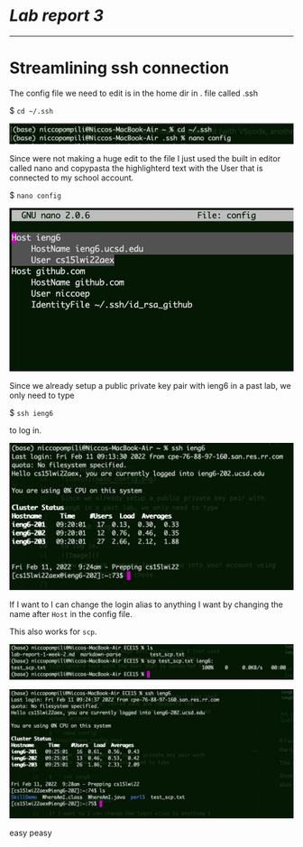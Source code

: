 # ***Lab report 3***
***

# Streamlining ssh connection

The config file we need to edit is in the home dir in . file called .ssh

$ ```cd ~/.ssh```

![Image](md_images/cd_to_.ssh_file.png)

Since were not making a huge edit to the file I just used the built in editor called nano and copypasta the highlighterd text with the User that is connected to my school account.

$ ```nano config```

![Image](md_images/nano_config.png)

Since we already setup a public private key pair with ieng6 in a past lab, we only need to type

$ ```ssh ieng6``` 

to log in.

![Image](md_images/sshieng6.png)

If I want to I can change the login alias to anything I want by changing the name after ```Host``` in the config file.

This also works for ```scp```.

![Image](md_images/test_scp.png)

![Image](md_images/check_scp.png)

easy peasy 